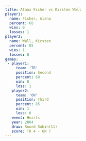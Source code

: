 ```yaml
---
title: Alana Fisher vs Kirsten Wall
player1:             
  name: Fisher, Alana
  percent: 68        
  wins: 0            
  losses: 1          
player2:             
  name: Wall, Kirsten
  percent: 85        
  wins: 1            
  losses: 0          
games:
 - player1:          
     team: 'TR'      
     position: Second
     percent: 68     
     win: 0          
     loss: 1         
   player2:         
     team: 'ON'     
     position: Third
     percent: 85    
     win: 1         
     loss: 0        
   event: Hearts        
   year: 2004           
   draw: Round Robin(11)
   score: TR 4 - ON 7   
---
```

